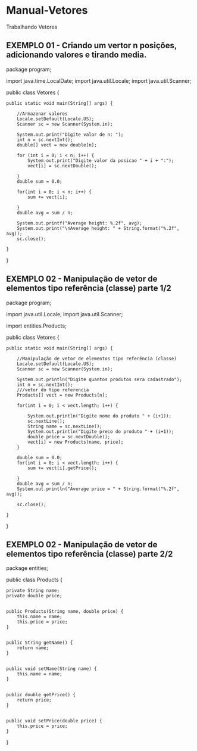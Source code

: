 # Manual-Vetores
Trabalhando Vetores

## EXEMPLO 01 - Criando um vertor n posições, adicionando valores e tirando media.

package program;

import java.time.LocalDate;
import java.util.Locale;
import java.util.Scanner;

public class Vetores {

	public static void main(String[] args) {
		
		//Armazenar valores
		Locale.setDefault(Locale.US);
		Scanner sc = new Scanner(System.in);
		
		System.out.print("Digite valor de n: ");
		int n = sc.nextInt();
		double[] vect = new double[n];
		
		for (int i = 0; i < n; i++) {
			System.out.print("Digite valor da posicao " + i + ":");
			vect[i] = sc.nextDouble();
			
		}
		double sum = 0.0;
		
		for(int i = 0; i < n; i++) {
			sum += vect[i];
			
		}
		double avg = sum / n;
		
		System.out.printf("Average height: %.2f", avg);
		System.out.print("\nAverage height: " + String.format("%.2f", avg));
		sc.close();

	}

}

## EXEMPLO 02 - Manipulação de vetor de elementos tipo referência (classe) parte 1/2

package program;

import java.util.Locale;
import java.util.Scanner;

import entities.Products;

public class Vetores {

	public static void main(String[] args) {
		
		//Manipulação de vetor de elementos tipo referência (classe)
		Locale.setDefault(Locale.US);
		Scanner sc = new Scanner(System.in);
		
		System.out.println("Digite quantos produtos sera cadastrado");
		int n = sc.nextInt();
		///vetor do tipo referencia
		Products[] vect = new Products[n];
		
		for(int i = 0; i < vect.length; i++) {
			
			System.out.println("Digite nome do produto " + (i+1));
			sc.nextLine();
			String name = sc.nextLine();
			System.out.println("Digite preco do produto " + (i+1));
			double price = sc.nextDouble();
			vect[i] = new Products(name, price);
		}

		double sum = 0.0;
		for(int i = 0; i < vect.length; i++) {
			sum += vect[i].getPrice();
			
		}
		double avg = sum / n;
		System.out.println("Average price = " + String.format("%.2f", avg));
		
		sc.close();

	}

}
## EXEMPLO 02 - Manipulação de vetor de elementos tipo referência (classe) parte 2/2

package entities;

public class Products {

	private String name;
	private double price;
	
	
	public Products(String name, double price) {
		this.name = name;
		this.price = price;
	}


	public String getName() {
		return name;
	}


	public void setName(String name) {
		this.name = name;
	}


	public double getPrice() {
		return price;
	}


	public void setPrice(double price) {
		this.price = price;
	}
	
	
	
	
}


